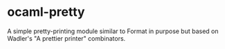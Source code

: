ocaml-pretty
============

A simple pretty-printing module similar to Format in purpose but based
on Wadler's "A prettier printer" combinators.
